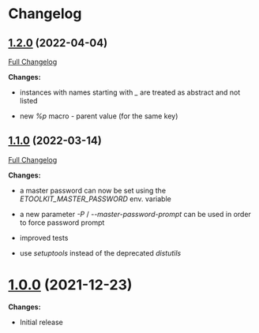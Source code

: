 # Changelog

## [1.2.0](https://github.com/blackm0re/etoolkit/tree/1.2.0) (2022-04-04)

[Full Changelog](https://github.com/blackm0re/etoolkit/compare/1.1.0...1.2.0)

**Changes:**

- instances with names starting with *_* are treated as abstract and not listed

- new *%p* macro - parent value (for the same key)


## [1.1.0](https://github.com/blackm0re/etoolkit/tree/1.1.0) (2022-03-14)

[Full Changelog](https://github.com/blackm0re/etoolkit/compare/1.0.0...1.1.0)

**Changes:**

- a master password can now be set using the *ETOOLKIT_MASTER_PASSWORD* env. variable

- a new parameter *-P* / *--master-password-prompt* can be used in order to force password prompt

- improved tests

- use *setuptools* instead of the deprecated *distutils*


# [1.0.0](https://github.com/blackm0re/etoolkit/tree/1.0.0) (2021-12-23)

**Changes:**

- Initial release
